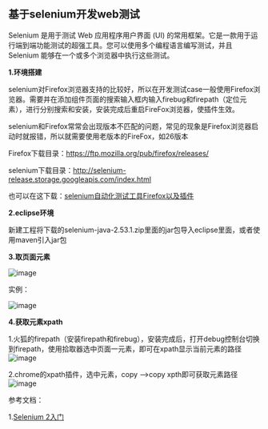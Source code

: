 **基于selenium开发web测试**
---

Selenium 是用于测试 Web 应用程序用户界面 (UI) 的常用框架。它是一款用于运行端到端功能测试的超强工具。您可以使用多个编程语言编写测试，并且 Selenium 能够在一个或多个浏览器中执行这些测试。

**1.环境搭建**

selenium对Firefox浏览器支持的比较好，所以在开发测试case一般使用Firefox浏览器。需要并在添加组件页面的搜索输入框内输入firebug和firepath（定位元素），进行分别搜索和安装，安装完成后重启FireFox浏览器，使插件生效。

selenium和Firefox常常会出现版本不匹配的问题，常见的现象是Firefox浏览器启动时就报错，所以就需要使用老版本的FireFox，如26版本

Firefox下载目录：https://ftp.mozilla.org/pub/firefox/releases/

selenium下载目录：http://selenium-release.storage.googleapis.com/index.html

也可以在这下载：[selenium自动化测试工具Firefox以及插件](http://download.csdn.net/detail/tianwei7518/9801880)

**2.eclipse环境**

新建工程将下载的selenium-java-2.53.1.zip里面的jar包导入eclipse里面，或者使用maven引入jar包

**3.取页面元素**

![image](https://github.com/slimina/fitnesse_demo/blob/master/images/950020-20160705210138936-1387302722.png?raw=true)

实例：

![image](https://github.com/slimina/fitnesse_demo/blob/master/images/402003944.png?raw=true)

**4.获取元素xpath**

1.火狐的firepath（安装firepath和firebug），安装完成后，打开debug控制台切换到firepath，使用拾取器选中页面一元素，即可在xpath显示当前元素的路径
![image](https://github.com/slimina/fitnesse_demo/blob/master/images/12.png?raw=true)

2.chrome的xpath插件，选中元素，copy -->copy xpth即可获取元素路径
![image](https://github.com/slimina/fitnesse_demo/blob/master/images/13.png?raw=true)

参考文档：

1.[Selenium 2入门](https://www.ibm.com/developerworks/cn/web/wa-selenium2/)
